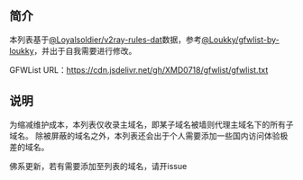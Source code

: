 ## 简介
本列表基于[@Loyalsoldier/v2ray-rules-dat](https://cdn.jsdelivr.net/gh/Loyalsoldier/v2ray-rules-dat@release/gfw.txt)数据，参考[@Loukky/gfwlist-by-loukky](https://cdn.jsdelivr.net/gh/Loukky/gfwlist-by-loukky/gfwlist.txt)，并出于自我需要进行修改。

GFWList URL：https://cdn.jsdelivr.net/gh/XMD0718/gfwlist/gfwlist.txt

## 说明
为缩减维护成本，本列表仅收录主域名，即某子域名被墙则代理主域名下的所有子域名。
除被屏蔽的域名之外，本列表还会出于个人需要添加一些国内访问体验极差的域名。

佛系更新，若有需要添加至列表的域名，请开issue